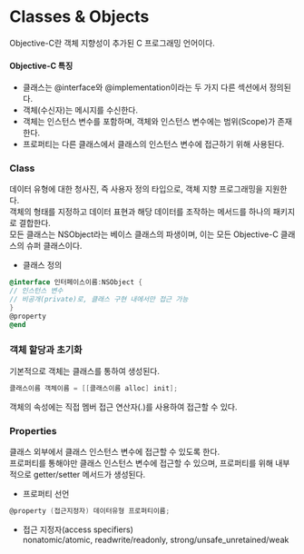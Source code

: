 # Classes & Objects

Objective-C란 객체 지향성이 추가된 C 프로그래밍 언어이다.
#### Objective-C 특징
- 클래스는 @interface와 @implementation이라는 두 가지 다른 섹션에서 정의된다.
- 객체(수신자)는 메시지를 수신한다.
- 객체는 인스턴스 변수를 포함하며, 객체와 인스턴스 변수에는 범위(Scope)가 존재한다.
- 프로퍼티는 다른 클래스에서 클래스의 인스턴스 변수에 접근하기 위해 사용된다.

### Class<br>
데이터 유형에 대한 청사진, 즉 사용자 정의 타입으로, 객체 지향 프로그래밍을 지원한다.<br>
객체의 형태를 지정하고 데이터 표현과 해당 데이터를 조작하는 메서드를 하나의 패키지로 결합한다.<br>
모든 클래스는 NSObject라는 베이스 클래스의 파생이며, 이는 모든 Objective-C 클래스의 슈퍼 클래스이다.<br>

- 클래스 정의
```objective-c
@interface 인터페이스이름:NSObject {
// 인스턴스 변수
// 비공개(private)로, 클래스 구현 내에서만 접근 가능
}
@property
@end
```

### 객체 할당과 초기화<br>
기본적으로 객체는 클래스를 통하여 생성된다.
```objective-c
클래스이름 객체이름 = [[클래스이름 alloc] init];
```
객체의 속성에는 직접 멤버 접근 연산자(.)를 사용하여 접근할 수 있다.

### Properties<br>
클래스 외부에서 클래스 인스턴스 변수에 접근할 수 있도록 한다.<br>
프로퍼티를 통해야만 클래스 인스턴스 변수에 접근할 수 있으며, 프로퍼티를 위해 내부적으로 getter/setter 메서드가 생성된다.
- 프로퍼티 선언
```objective-c
@property (접근지정자) 데이터유형 프로퍼티이름;
```
- 접근 지정자(access specifiers)<br>
nonatomic/atomic, readwrite/readonly, strong/unsafe_unretained/weak
